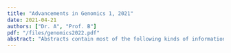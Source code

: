 ```yaml
---
title: "Advancements in Genomics 1, 2021"
date: 2021-04-21
authors: ["Dr. A", "Prof. B"]
pdf: "/files/genomics2022.pdf"
abstract: "Abstracts contain most of the following kinds of information in brief form. The body of your paper will, of course, develop and explain these ideas much more fully. As you will see in the samples below, the proportion of your abstract that you devote to each kind of information—and the sequence of that information—will vary, depending on the nature and genre of the paper that you are summarizing in your abstract. And in some cases, some of this information is implied, rather than stated explicitly. The Publication Manual of the American Psychological Association, which is widely used in the social sciences, gives specific guidelines for what to include in the abstract for different kinds of papers—for empirical studies, literature reviews or meta-analyses, theoretical papers, methodological papers, and case studies."
---
```


